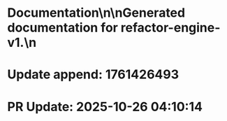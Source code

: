# Documentation\n\nGenerated documentation for refactor-engine-v1.\n

# Update append: 1761426493

# PR Update: 2025-10-26 04:10:14

